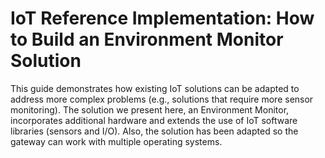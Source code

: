 # IoT Reference Implementation: How to Build an Environment Monitor Solution

This guide demonstrates how existing IoT solutions can be adapted to address more complex problems (e.g., solutions that require more sensor monitoring). The solution we present here, an Environment Monitor, incorporates additional hardware and extends the use of IoT software libraries (sensors and I/O). Also, the solution has been adapted so the gateway can work with multiple operating systems.
